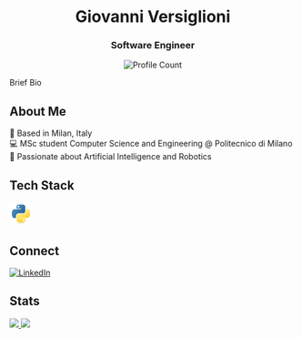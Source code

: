 <!-- INTRODUCTION -->
<h1 align="center">Giovanni Versiglioni</h1>
<h3 align="center">Software Engineer</h3>

<!-- PROFILE BADGES -->
<div align="center">

![Profile Count](https://komarev.com/ghpvc/?username=versi379&color=0e75b6&style=flat)

</div>

Brief Bio


<!-- ABOUT ME -->
## About Me

📍 Based in Milan, Italy\
💻 MSc student Computer Science and Engineering @ Politecnico di Milano
🤖 Passionate about Artificial Intelligence and Robotics

<!-- EXPERTISE -->
## Tech Stack

<div>
    <img src="https://raw.githubusercontent.com/devicons/devicon/master/icons/python/python-original.svg" alt="python" width="40" height="40"/>
</div>

<!-- PLATFORMS -->
## Connect

[![LinkedIn](https://img.shields.io/badge/LinkedIn-0077B5?style=for-the-badge&logo=linkedin&logoColor=white)](https://www.linkedin.com/in/giovanni-versiglioni-965789285/)

<!-- GITHUB STATS -->
## Stats

<a href="https://github.com/versi379">
<img height="160em" src="https://github-readme-stats.vercel.app/api?username=versi379&show_icons=true&theme=default" />
<img height="160em" src="https://github-readme-stats.vercel.app/api/top-langs/?username=versi379&theme=default&layout=compact" />
</a>
